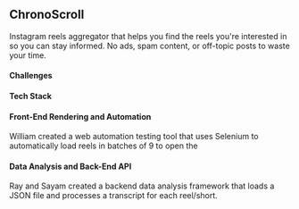 ## ChronoScroll

Instagram reels aggregator that helps you find the reels you're interested in so you can stay informed. No ads, spam content, or off-topic posts to waste your time.

#### Challenges

#### Tech Stack

#### Front-End Rendering and Automation
William created a web automation testing tool that uses Selenium to automatically load reels in batches of 9 to open the 

#### Data Analysis and Back-End API
Ray and Sayam created a backend data analysis framework that loads a JSON file and processes a transcript for each reel/short.
